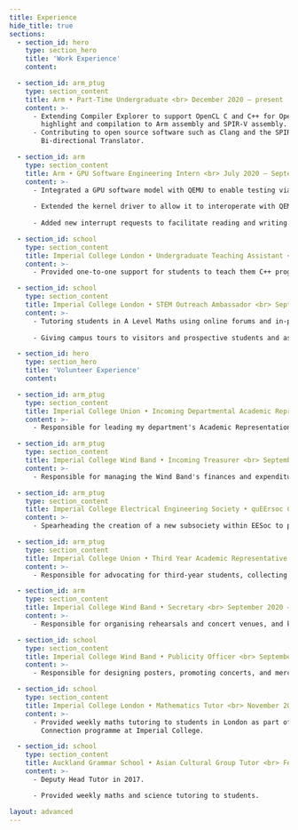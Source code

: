 ```yaml
---
title: Experience
hide_title: true
sections:
  - section_id: hero
    type: section_hero
    title: 'Work Experience'
    content:

  - section_id: arm_ptug
    type: section_content
    title: Arm • Part-Time Undergraduate <br> December 2020 — present
    content: >-
      - Extending Compiler Explorer to support OpenCL C and C++ for OpenCL with syntax 
        highlight and compilation to Arm assembly and SPIR-V assembly.
      - Contributing to open source software such as Clang and the SPIR-V/LLVM 
        Bi-directional Translator.

  - section_id: arm
    type: section_content
    title: Arm • GPU Software Engineering Intern <br> July 2020 — September 2020
    content: >-
      - Integrated a GPU software model with QEMU to enable testing via a kernel driver.
      
      - Extended the kernel driver to allow it to interoperate with QEMU.
      
      - Added new interrupt requests to facilitate reading and writing to GPU registers via shared memory.

  - section_id: school
    type: section_content
    title: Imperial College London • Undergraduate Teaching Assistant <br> September 2020 — March 2021
    content: >-
      - Provided one-to-one support for students to teach them C++ programming concepts.

  - section_id: school
    type: section_content
    title: Imperial College London • STEM Outreach Ambassador <br> September 2018 — present
    content: >-
      - Tutoring students in A Level Maths using online forums and in-person masterclasses.
      
      - Giving campus tours to visitors and prospective students and assisting with virtual and in-person events.

  - section_id: hero
    type: section_hero
    title: 'Volunteer Experience'
    content:

  - section_id: arm_ptug
    type: section_content
    title: Imperial College Union • Incoming Departmental Academic Representative <br> October 2021
    content: >-
      - Responsible for leading my department's Academic Representation team and advocating for student academic wellbeing.

  - section_id: arm_ptug
    type: section_content
    title: Imperial College Wind Band • Incoming Treasurer <br> September 2021
    content: >-
      - Responsible for managing the Wind Band's finances and expenditure.

  - section_id: arm_ptug
    type: section_content
    title: Imperial College Electrical Engineering Society • quEErsoc Committee <br> April 2021
    content: >-
      - Spearheading the creation of a new subsociety within EESoc to provide a safe space for LGBTQIA+ students and allies within the Electrical Engineering department.

  - section_id: arm_ptug
    type: section_content
    title: Imperial College Union • Third Year Academic Representative <br> October 2020 — September 2021
    content: >-
      - Responsible for advocating for third-year students, collecting feedback, and seeking improvements for the course.

  - section_id: arm
    type: section_content
    title: Imperial College Wind Band • Secretary <br> September 2020 — August 2021
    content: >-
      - Responsible for organising rehearsals and concert venues, and keeping the Band up-to-date with events.

  - section_id: school
    type: section_content
    title: Imperial College Wind Band • Publicity Officer <br> September 2019 — June 2020
    content: >-
      - Responsible for designing posters, promoting concerts, and merchandise sales for the Band.

  - section_id: school
    type: section_content
    title: Imperial College London • Mathematics Tutor <br> November 2018 — March 2019
    content: >-
      - Provided weekly maths tutoring to students in London as part of the Pimlico 
        Connection programme at Imperial College.

  - section_id: school
    type: section_content
    title: Auckland Grammar School • Asian Cultural Group Tutor <br> February 2016 — September 2017
    content: >-
      - Deputy Head Tutor in 2017.

      - Provided weekly maths and science tutoring to students.

layout: advanced
---
```

